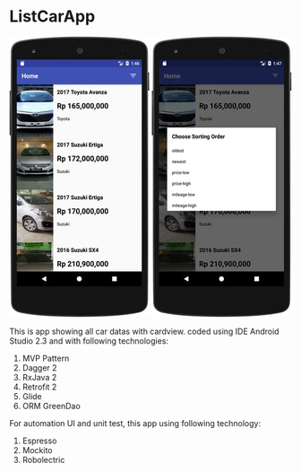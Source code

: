 # ListCarApp
![Alt text](https://github.com/astroidnu/ListCarApp/blob/master/ss1.jpg "List car")
![Alt text](https://github.com/astroidnu/ListCarApp/blob/master/ss2.jpg "Sorting Dialog")

This is app showing all car datas with cardview. coded using IDE Android Studio 2.3 and with following technologies: 

1. MVP Pattern
2. Dagger 2
3. RxJava 2
4. Retrofit 2
5. Glide 
6. ORM GreenDao

For automation UI and unit test, this app using following technology:
1. Espresso
2. Mockito
3. Robolectric

